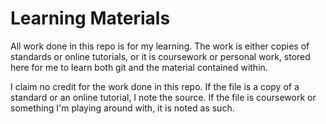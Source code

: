 # Learning Materials
All work done in this repo is for my learning. The work is either copies of standards or online tutorials, or it is coursework or personal work, stored here for me to learn both git and the material contained within.

I claim no credit for the work done in this repo. If the file is a copy of a standard or an online tutorial, I note the source. If the file is coursework or something I'm playing around with, it is noted as such.
